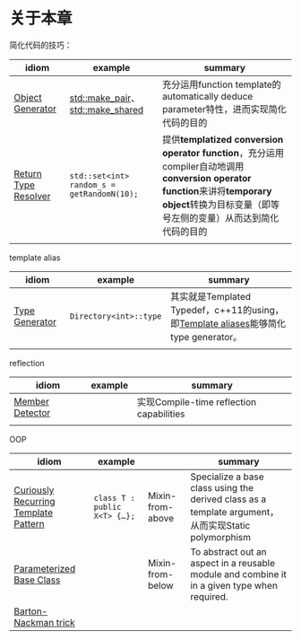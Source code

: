 # 关于本章



简化代码的技巧：

| idiom                                                        | example                                                      | summary                                                      |
| ------------------------------------------------------------ | ------------------------------------------------------------ | ------------------------------------------------------------ |
| [Object Generator](./Object-Generator/Object-Generator.md)   | [std::make_pair](https://en.cppreference.com/w/cpp/utility/pair/make_pair)、[std::make_shared](https://en.cppreference.com/w/cpp/memory/shared_ptr/make_shared) | 充分运用function template的automatically deduce parameter特性，进而实现简化代码的目的 |
| [Return Type Resolver](./Return-Type-Resolver/Return-Type-Resolver.md) | `std::set<int> random_s = getRandomN(10);`                   | 提供**templatized conversion operator function**，充分运用compiler自动地调用**conversion operator function**来讲将**temporary object**转换为目标变量（即等号左侧的变量）从而达到简化代码的目的 |
|                                                              |                                                              |                                                              |



template alias

| idiom                                                | example                | summary                                                      |
| ---------------------------------------------------- | ---------------------- | ------------------------------------------------------------ |
| [Type Generator](./Type-Generator/Type-Generator.md) | `Directory<int>::type` | 其实就是Templated Typedef，c++11的using，即[Template aliases](https://en.wikipedia.org/wiki/C++11#Template_aliases)能够简化type generator。 |
|                                                      |                        |                                                              |

reflection

| idiom                                                   | example | summary                                  |
| ------------------------------------------------------- | ------- | ---------------------------------------- |
| [Member Detector](./Member-Detector/Member-Detector.md) |         | 实现Compile-time reflection capabilities |
|                                                         |         |                                          |



OOP

| idiom                                                        | example                      |                  | summary                                                      |
| ------------------------------------------------------------ | ---------------------------- | ---------------- | ------------------------------------------------------------ |
| [Curiously Recurring Template Pattern](./Curiously-recurring-template-pattern/Curiously-recurring-template-pattern.md) | `class T : public X<T> {…};` | Mixin-from-above | Specialize a base class using the derived class as a template argument，从而实现Static polymorphism |
| [Parameterized Base Class](./Parameterized-Base-Class/Parameterized-Base-Class.md) |                              | Mixin-from-below | To abstract out an aspect in a reusable module and combine it in a given type when required. |
| [Barton-Nackman trick](Barton–Nackman-trick/Barton–Nackman-trick.md) |                              |                  |                                                              |

